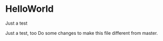 # HelloWorld
Just a test

Just a test, too
Do some changes to make this file different from master. 
